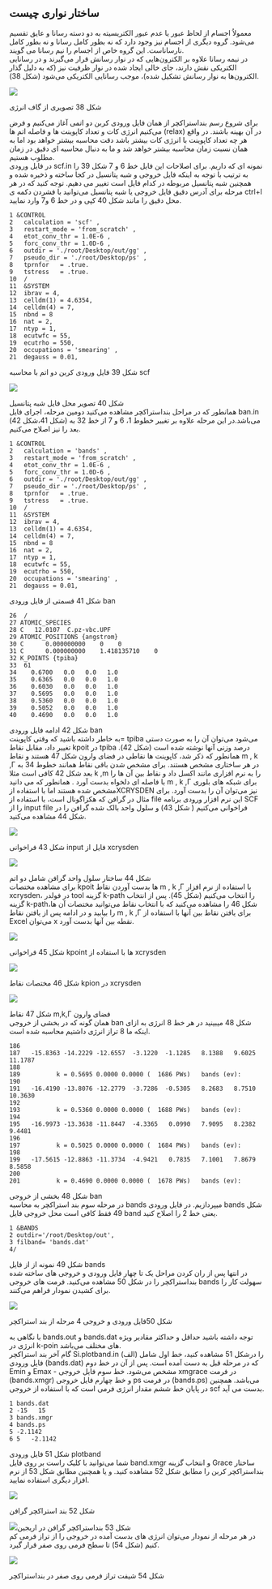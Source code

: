 ## ساختار نواری چیست

معمولاُ اجسام از لحاظ عبور یا عدم عبور الکتریسیته به دو دسته رسانا و عایق تقسیم می‌شود. گروه دیگری از اجسام نیز وجود دارد که نه بطور کامل رسانا و نه بطور کامل نارساناست. این گروه خاص از اجسام را نیم رسانا می گویند.  
در نیمه‌ رسانا علاوه بر الکترون‌هایی که در نوار رسانش قرار می‌گیرند و در رسانایی الکتریکی نقش دارند، جای خالی ایجاد شده در نوار ظرفیت نیز \(که به دلیل گذار الکترون‌ها به نوار رسانش تشکیل شده\)، موجب رسانایی الکتریکی می‌شود \(شکل 38\).

![](/assets/38.png)

شکل 38 تصویری از گاف انرژی

برای شروع رسم بنداستراکچر از همان فایل ورودی کربن دو اتمی آغاز می‌کنیم و فرض می‌کنیم انرژی کات و تعداد کاپوینت ها و فاصله اتم ها \(relax\) در آن بهینه باشند. در واقع هر چه تعداد کاپوینت با انرژی کات بیشتر باشد دقت محاسبه بیشتر خواهد بود اما به همان نسبت زمان محاسبه بیشتر خواهد شد و ما به دنبال محاسبه ای دقیق در زمان مطلوب هستیم.  
در فایل ورودی scf.in  نمونه ای که داریم. برای اصلاحات این فایل خط 6 و 7 شکل 39 را به ترتیب با توجه به اینکه فایل خروجی و شبه پتانسیل در کجا ساخته و ذخیره شده و همچنین شبه پتانسیل مربوطه در کدام فایل است تغییر می دهیم. توجه کنید که در هر مرحله برای آدرس دقیق فایل خروجی یا شبه پتانسیل می‌توانید با فشردن دکمه ی ctrl+l  محل دقیق را مانند شکل 40 کپی و در خط 6 و7 وارد نمایید.

```
1 &CONTROL
2   calculation = 'scf' ,
3   restart_mode = 'from_scratch' ,
4   etot_conv_thr = 1.0E-6 ,
5   forc_conv_thr = 1.0D-6 ,
6   outdir = './root/Desktop/out/gg' ,
7   pseudo_dir = './root/Desktop/ps' ,
8   tprnfor   = .true.
9   tstress   = .true.
10  /
11  &SYSTEM
12  ibrav = 4,
13  celldm(1) = 4.6354,
14  celldm(4) = 7,
15  nbnd = 8
16  nat = 2,
17  ntyp = 1,
18  ecutwfc = 55, 
19  ecutrho = 550,
20  occupations = 'smearing' ,
21  degauss = 0.01,
```

شکل 39   فایل ورودی کربن دو اتم با محاسبه scf

![](/assets/040.png)

شکل 40 تصویر محل فایل شبه پتانسیل  
همانطور که در مراحل بنداستراکچر مشاهده می‌کنید دومین مرحله، اجرای فایل ban.in \(شکل 41،شکل 42\) می‌باشد.در این مرحله علاوه بر تغییر خطوط 1، 6 و 7 از خط 32 به بعد را نیز اصلاح می‌کنیم.

```
1 &CONTROL
2   calculation = 'bands' ,
3   restart_mode = 'from_scratch' ,
4   etot_conv_thr = 1.0E-6 ,
5   forc_conv_thr = 1.0D-6 ,
6   outdir = './root/Desktop/out/gg' ,
7   pseudo_dir = './root/Desktop/ps' ,
8   tprnfor   = .true.
9   tstress   = .true.
10  /
11  &SYSTEM
12  ibrav = 4,
13  celldm(1) = 4.6354,
14  celldm(4) = 7,
15  nbnd = 8
16  nat = 2,
17  ntyp = 1,
18  ecutwfc = 55, 
19  ecutrho = 550,
20  occupations = 'smearing' ,
21  degauss = 0.01,
```

شکل 41 قسمتی از فایل ورودی ban

```
26  /
27 ATOMIC_SPECIES 
28 C   12.0107  C.pz-vbc.UPF 
29 ATOMIC_POSITIONS {angstrom} 
30 C      0.000000000    0    0
31 C      0.000000000    1.418135710    0
32 K_POINTS {tpiba}
33  61
34    0.6700   0.0   0.0   1.0
35    0.6365   0.0   0.0   1.0
36    0.6030   0.0   0.0   1.0
37    0.5695   0.0   0.0   1.0
38    0.5360   0.0   0.0   1.0
39    0.5052   0.0   0.0   1.0
40    0.4690   0.0   0.0   1.0
```

شکل 42  ادامه فایل ورودی ban  
به خاطر داشته باشید که وقتی کاپوینت= tpiba می‌شود می‌توان آن را به صورت دستی تغییر داد، مقابل نقاط kpoit  در tpiba درصد وزنی آنها نوشته شده است \(شکل 42\). همانطور که ذکر شد، کاپوینت ها نقاطی در فضای وارون شکل 47 هستند و نقاط m , k ,Г  در هر ساختاری مشخص هستند. برای مشخص شدن باقی نقاط همانند خطوط 34 به بعد شکل 42 کافی است مثلا k ,m را به نرم افزاری مانند اکسل داد و نقاط بین آن ها را با فاصله ای دلخواه بدست آورد . همانطور که می دانید m , k ,Г برای شبکه های بلوری مشخص شده هستند اما با استفاده ازXCRYSDEN  نیز می‌توان آن را بدست آورد. برای مثال در گرافن که هکزاگونال است، با استفاده از file این نرم افزار ورودی برنامه SCF  را از  input file فراخوانی می‌کنیم \( شکل 43\) و سلول واحد بالک شده گرافن را در شکل 44 مشاهده می‌کنید.

![](/assets/43.png)

شکل 43 فراخوانی  input فایل از xcrysden

![](/assets/44.png)

شکل 44 ساختار  سلول واحد گرافن شامل دو اتم  
برای مشاهده مختصات kpoit ها بدست آوردن نقاط  m , k ,Г با استفاده از نرم افزار xcrysden، در فولدر tool  گزینه k-path را انتخاب می‌کنیم \(شکل 45\). پس از انتخاب گزینه k-path،شکل 46 را مشاهده می‌کنید که با انتخاب نقاط می‌توانید مختصات آن ها را بیابید و در ادامه پس از یافتن نقاط m , k ,Г برای یافتن نقاط بین آنها با استفاده از Excel  می‌توان x نقطه بین آنها بدست آورد.

![](/assets/45.png)

شکل 45 فراخوانی kpoint  ها  با استفاده از xcrysden

![](/assets/46.png)

شکل 46 مختصات نقاط kpion در xcrysden

![](/assets/9999.jpg)

شکل 47 نقاط m,k,Г فضای وارون  
همان گونه که در بخشی از خروجی ban  شکل 48 میبینید در هر خط 8 انرژی به ازای اینکه ما 8 تراز انرژی داشتیم محاسبه شده است.

```
186
187   -15.8363 -14.2229 -12.6557  -3.1220  -1.1285   8.1388   9.6025  11.1787
188
189          k = 0.5695 0.0000 0.0000 (  1686 PWs)   bands (ev):
190
191   -16.4190 -13.8076 -12.2779  -3.7286  -0.5305   8.2683   8.7510  10.3630
192
193          k = 0.5360 0.0000 0.0000 (  1688 PWs)   bands (ev):
194
195   -16.9973 -13.3638 -11.8447  -4.3365   0.0990   7.9095   8.2382   9.4481
196
197          k = 0.5025 0.0000 0.0000 (  1684 PWs)   bands (ev):
198
199   -17.5615 -12.8863 -11.3734  -4.9421   0.7835   7.1001   7.8679   8.5858
200
201          k = 0.4690 0.0000 0.0000 (  1678 PWs)   bands (ev):
```

شکل 48  بخشی از خروجی ban  
در مرحله سوم بند استراکچر به محاسبه bands  میپردازیم. در فایل ورودی bands شکل 49  فقط کافی است محل خروجی فایل band  یعنی خط 2 را اصلاح کنید.

```
1 &BANDS
2 outdir='/root/Desktop/out',
3 filband= 'bands.dat'
4/
```

شکل 49 نمونه از از فایل bands  
در انتها پس از ران کردن مراحل یک تا چهار فایل ورودی و خروجی های ساخته شده بنداستراکچر را در شکل 50 مشاهده می‌کنید. فرمت های خروجی  bands سهولت کار را برای کشیدن نمودار فراهم می‌کنند.

![](/assets/50.png)

شکل 50فایل ورودی و خروجی 4 مرحله از بند استراکچر

با نگاهی به bands.out و bands.dat توجه داشته باشید حداقل و حداکثر مقادیر ویژه انرژی در  k-poin های مختلف می‌باشد.  
گام آخر بند استراکچر Si.plotband.in را درشکل 51 مشاهده کنید، خط اول شامل \(الف\) فایل ورودی  \(bands.dat\) که در مرحله قبل به دست آمده است. پس از آن در خط دوم Emin  و Emax  -  مشخص می‌شود. خط سوم فایل خروجی xmgrace در فرمت \(bands.xmgr\) و خط چهارم فایل خروجی ps در فرمت \(bands.ps\) می‌باشد. همچنین در پایان خط ششم مقدار انرژی فرمی است که با استفاده از خروجی  scf بدست می آید.

```
1 bands.dat
2 -15   15
3 bands.xmgr
4 bands.ps
5 -2.1142
6 5   -2.1142
```

شکل 51 فایل ورودی plotband  
شما می‌توانید با کلیک راست بر روی فایل  band.xmgr و انتخاب گزینه Grace  ساختار بنداستراکچر کربن را مطابق  شکل 52 مشاهده کنید. و یا همچنین مطابق شکل 53 از نرم افزار دیگری استفاده نمایید.

![](/assets/52.png)

شکل 52 بند استراکچر گرافن

![](/assets/53.jpg)شکل 53 بنداستراکچر گرافن در اریجین  
در هر مرحله از نمودار می‌توان انرژی های بدست آمده در خروجی را از تراز فرمی کم کنیم \(شکل 54\) تا سطح فرمی روی صفر قرار گیرد.

![](/assets/5544.png)

شکل 54 شیفت تراز فرمی روی صفر در بنداستراکچر

